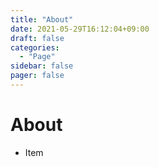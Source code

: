 ```yaml
---
title: "About"
date: 2021-05-29T16:12:04+09:00
draft: false
categories:
  - "Page"
sidebar: false
pager: false
---
```


# About

- Item
